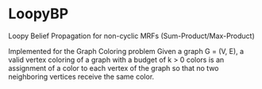 # LoopyBP
Loopy Belief Propagation for non-cyclic MRFs (Sum-Product/Max-Product)


Implemented for the Graph Coloring problem 
Given a graph G = (V, E), a valid vertex coloring of a graph with a budget of k > 0 colors is
an assignment of a color to each vertex of the graph so that no two neighboring vertices receive
the same color. 
